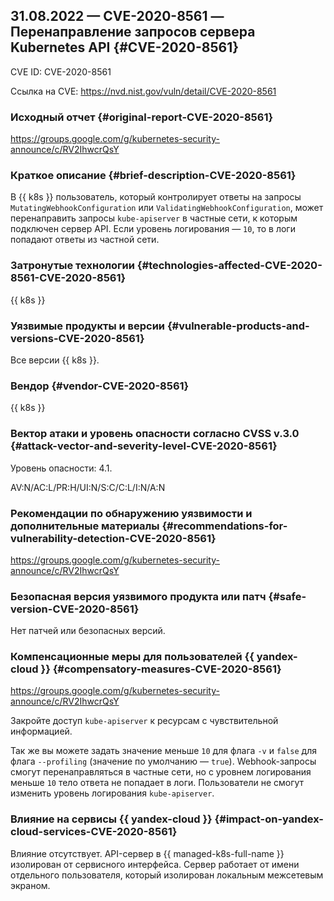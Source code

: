## 31.08.2022 — CVE-2020-8561 — Перенаправление запросов сервера Kubernetes API {#CVE-2020-8561}

CVE ID: CVE-2020-8561

Ссылка на CVE: <https://nvd.nist.gov/vuln/detail/CVE-2020-8561>

### Исходный отчет {#original-report-CVE-2020-8561}

<https://groups.google.com/g/kubernetes-security-announce/c/RV2IhwcrQsY>

### Краткое описание {#brief-description-CVE-2020-8561}

В {{ k8s }} пользователь, который контролирует ответы на запросы `MutatingWebhookConfiguration` или `ValidatingWebhookConfiguration`, может перенаправить запросы `kube-apiserver` в частные сети, к которым подключен сервер API. Если уровень логирования — `10`, то в логи попадают ответы из частной сети.

### Затронутые технологии {#technologies-affected-CVE-2020-8561-CVE-2020-8561}

{{ k8s }}

### Уязвимые продукты и версии {#vulnerable-products-and-versions-CVE-2020-8561}

Все версии {{ k8s }}.

### Вендор {#vendor-CVE-2020-8561}

{{ k8s }}

### Вектор атаки и уровень опасности согласно CVSS v.3.0 {#attack-vector-and-severity-level-CVE-2020-8561}

Уровень опасности: 4.1.

AV:N/AC:L/PR:H/UI:N/S:C/C:L/I:N/A:N

### Рекомендации по обнаружению уязвимости и дополнительные материалы {#recommendations-for-vulnerability-detection-CVE-2020-8561}

<https://groups.google.com/g/kubernetes-security-announce/c/RV2IhwcrQsY>

### Безопасная версия уязвимого продукта или патч {#safe-version-CVE-2020-8561}

Нет патчей или безопасных версий.

### Компенсационные меры для пользователей {{ yandex-cloud }} {#compensatory-measures-CVE-2020-8561}

<https://groups.google.com/g/kubernetes-security-announce/c/RV2IhwcrQsY>

Закройте доступ `kube-apiserver` к ресурсам с чувствительной информацией.

Так же вы можете задать значение меньше `10` для флага `-v` и `false` для флага `--profiling` (значение по умолчанию — `true`). Webhook-запросы смогут перенаправляться в частные сети, но с уровнем логирования меньше `10` тело ответа не попадает в логи. Пользователи не смогут изменить уровень логирования `kube-apiserver`.

### Влияние на сервисы {{ yandex-cloud }} {#impact-on-yandex-cloud-services-CVE-2020-8561}

Влияние отсутствует. API-сервер в {{ managed-k8s-full-name }} изолирован от сервисного интерфейса. Сервер работает от имени отдельного пользователя, который изолирован локальным межсетевым экраном.
